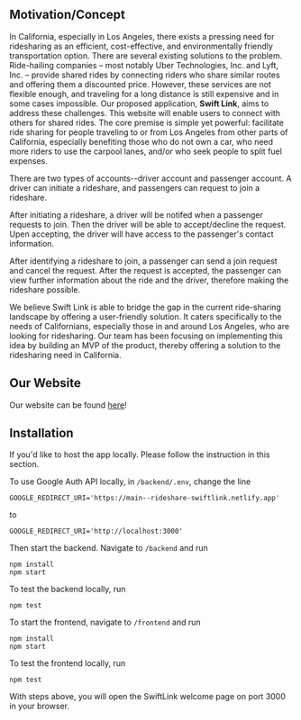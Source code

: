 ## Motivation/Concept

In California, especially in Los Angeles, there exists a pressing need for ridesharing as an efficient, cost-effective, and environmentally friendly transportation option. There are several existing solutions to the problem. Ride-hailing companies – most notably Uber Technologies, Inc. and Lyft, Inc. – provide shared rides by connecting riders who share similar routes and offering them a discounted price. However, these services are not flexible enough, and traveling for a long distance is still expensive and in some cases impossible. Our proposed application, **Swift Link**, aims to address these challenges. This website will enable users to connect with others for shared rides. The core premise is simple yet powerful: facilitate ride sharing for people traveling to or from Los Angeles from other parts of California, especially benefiting those who do not own a car, who need more riders to use the carpool lanes, and/or who seek people to split fuel expenses.

  

There are two types of accounts--driver account and passenger account. A driver can initiate a rideshare, and passengers can request to join a rideshare.

  

After initiating a rideshare, a driver will be notifed when a passenger requests to join. Then the driver will be able to accept/decline the request. Upen accepting, the driver will have access to the passenger's contact information.

  

After identifying a rideshare to join, a passenger can send a join request and cancel the request. After the request is accepted, the passenger can view further information about the ride and the driver, therefore making the rideshare possible.

  

We believe Swift Link is able to bridge the gap in the current ride-sharing landscape by offering a user-friendly solution. It caters specifically to the needs of Californians, especially those in and around Los Angeles, who are looking for ridesharing. Our team has been focusing on implementing this idea by building an MVP of the product, thereby offering a solution to the ridesharing need in California.

  

## Our Website

  

Our website can be found [here](https://main--rideshare-swiftlink.netlify.app/)!

  

## Installation

If you'd like to host the app locally. Please follow the instruction in this section. 

To use Google Auth API locally, in `/backend/.env`, change the line 

```
GOOGLE_REDIRECT_URI='https://main--rideshare-swiftlink.netlify.app'
```

to 

```
GOOGLE_REDIRECT_URI='http://localhost:3000'
```

Then start the backend. Navigate to `/backend` and run 

```
npm install 
npm start
```

To test the backend locally, run

```
npm test
```

To start the frontend, navigate to `/frontend` and run 
```
npm install 
npm start
```

To test the frontend locally, run

```
npm test
```

With steps above, you will open the SwiftLink welcome page on port 3000 in your browser. 

